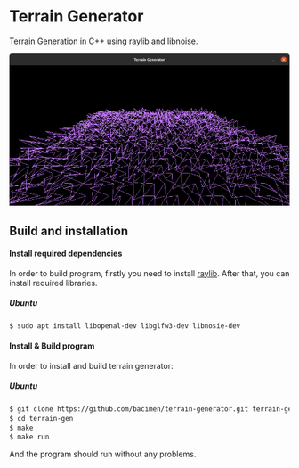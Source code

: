 # Terrain Generator

Terrain Generation in C++ using raylib and libnoise.

<img src="./img/program_window.png">



## Build and installation

#### Install required dependencies
In order to build program, firstly you need to install [raylib](https://github.com/raysan5/raylib/wiki/Working-on-GNU-Linux). After that, you can install required libraries.

##### Ubuntu
```bash
$ sudo apt install libopenal-dev libglfw3-dev libnosie-dev
```





#### Install & Build program

In order to install and build terrain generator:

##### Ubuntu
```bash
$ git clone https://github.com/bacimen/terrain-generator.git terrain-gen
$ cd terrain-gen
$ make
$ make run
```

And the program should run without any problems.